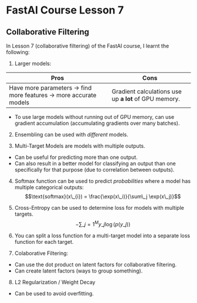 # FastAI Course Lesson 7
## Collaborative Filtering
In Lesson 7 (collaborative filtering) of the FastAI course, I learnt the following:
1. Larger models:

| Pros | Cons |
|-|-|
| Have more parameters -> find more features -> more accurate models | Gradient calculations use up **a lot** of GPU memory.

* To use large models without running out of GPU memory, can use gradient accumulation (accumulating gradients over many batches).

2. Ensembling can be used with *different* models.

3. Multi-Target Models are models with multiple outputs.
* Can be useful for predicting more than one output.
* Can also result in a better model for classifying an output than one specifically for that purpose (due to correlation between outputs).

4. Softmax function can be used to predict *probabilities* where a model has multiple categorical outputs:
$$\text{softmax}(x\_{i}) = \frac{\exp(x\_i)}{\sum\_j \exp(x\_j)}$$

5. Cross-Entropy can be used to determine loss for models with multiple targets.
$$-\sum\_{j=1}^My\_{j}\log(p(y\_{j}))$$

6. You can split a loss function for a multi-target model into a separate loss function for each target.

7. Colaborative Filtering:
* Can use the dot product on latent factors for collaborative filtering.
* Can create latent factors (ways to group something).

8. L2 Regularization / Weight Decay
* Can be used to avoid overfitting.
